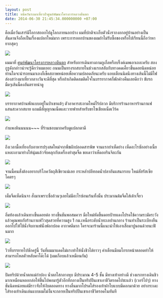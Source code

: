 ```yaml
---
layout: post
title: หนีควันรถมาเที่ยวป่าศูนย์พัฒนาโครงการหลวงตีนตก
date: 2014-06-30 21:45:34.000000000 +07:00
---
```

คือเมื่อวันเสาร์มีโอกาสออกไปดูโลกภายนอกบ้าง ผมที่ปกติจะเก็บตัวนั่งรากงอกอยู่บ้านอย่างเป็นสันดานจึงถือเป็นเรื่องแปลกใหม่มาก เพราะการออกบ้านของผมถ้าไม่รับซื้อของหรือไปเรียนนี้ถือว่าหายากสุดๆ


![](https://lh3.googleusercontent.com/-iYKAloHMhG0/U66zMB0rAII/AAAAAAAAHjo/Ey1n9iV5ys0/w1483-h985-no/DSC_6500.jpg)

ผมมาที่ [ศูนย์พัฒนาโครงการหลวงตีนตก](https://www.facebook.com/pages/%E0%B8%A8%E0%B8%B9%E0%B8%99%E0%B8%A2%E0%B9%8C%E0%B8%9E%E0%B8%B1%E0%B8%92%E0%B8%99%E0%B8%B2%E0%B9%82%E0%B8%84%E0%B8%A3%E0%B8%87%E0%B8%81%E0%B8%B2%E0%B8%A3%E0%B8%AB%E0%B8%A5%E0%B8%A7%E0%B8%87%E0%B8%95%E0%B8%B5%E0%B8%99%E0%B8%95%E0%B8%81/627452623941434) สำหรับการเดินทางถามกูเกิ้ลหรือบริ๊งค์เมพเอาเถอะครับ สองกูรูดังกล่าวน่าจะรู้ดีกว่าผมเยอะ ถนนเป็นทางรถสบายในช่วงแรกสลับกับทางคดเคี้ยวขึ้นดอยนิดหน่อย ท่านใดจะนำรถยนมาเองก็เช็คสภาพหน่อยเพื่อความปลอดภัยนะครับ แอบเตือนนิดนึงทางเส้นนี้ไม่มีไฟส่องสว่างมาเที่ยวกลางวันจะดีที่สุด หรือถ้าเกิดติดลมติดใจในบรรยากาศก็พักค้างคืนเลยดีกว่า ขับรถมืดๆเส้นนี้คงอันตรายน่าดู

![](https://lh6.googleusercontent.com/-p9xx6a26a_M/U66zYOx4G-I/AAAAAAAAHkA/LOOtoAK6LeU/w1483-h985-no/DSC_6524.jpg)


บรรยากาศบ้านพักแบบอยู่ในป่าเขาแต้ๆ ตัวอาคารสะอาดใหม่ไร้ปลวก มีบริการร้านอาหารร้านกาแฟแสนสะดวกสบาย แถมมีสัญญาณเน็ตและวายฟายสำหรับขาโซเชียลเน็ตเวิร์ค

![](https://lh4.googleusercontent.com/-PEOX-fy0Zcg/U65KQ0IeBlI/AAAAAAAAHco/3Y1x3j34814/s985-no/IMG_20140628_114854.jpg)


กำแพงหินนนนน~~~ ที่ร้านชอบมากครับดูแปลกตาดี

![](https://lh4.googleusercontent.com/-DjnNfomzoKo/U66zJWAzzII/AAAAAAAAHjg/5IBlRUn5zaQ/w1483-h985-no/DSC_6509.jpg)

ถึงเวลามื้อเที่ยงกับอาหารปรุงสดใหม่จากพืชผักปลอดสารพิษ จานแรกยำเห็ดย่าง เห็ดอะไรซักอย่างเนี้ยแหละเอามาย่างให้นุ่มแล้วจับคลุกกับเครื่องยำสุดจิ๊ด ขอเดาว่าเห็ดออรินจิละกัน

![](https://lh4.googleusercontent.com/-4eg_awnE3xQ/U66zIK-2RlI/AAAAAAAAHjY/ZvEt-7z8ZZM/w1483-h985-no/DSC_6511.jpg)

จานนี้คนสั่งต้องอยากบริโภควัตถุสีเขียวแน่เลย กระหล่ำปลีทอดน้ำปลาอันแสนกรอบ ใหม่สัสรัสเซียโคตรๆ

![](https://lh4.googleusercontent.com/-MdhWCHNyR4Y/U66zQOMcAnI/AAAAAAAAHjw/NJzkyBig2m0/w1483-h985-no/DSC_6512.jpg)

เต็มจืดเห็ดนินจา สั่งมาเพราะชื่อล้วนๆเลยไม่มีอะไรซ่อนเร้นทั้งนั้น ประมาณต้มจืดใส่เต้าเจี้ยว

![](https://lh4.googleusercontent.com/vZ1Q10X4nrN07RhLgs2iPBq9N5j-aGWbW4cB51V0gSk=w1313-h985-no)

อิ่มท้องแล้วเดินทางขึ้นดอยต่อ ทางขึ้นชันพอสมควร มือใหม่หัดขึ้นดอยป้ายแดงโปรดใช้ความระมัดระวัง แล้วคุณพบกับร้านกาแฟวิวสุดสวยที่ความสูง 1 กม.เหนือระดับน้ำทะเลปานกลาง ร้านทำเป็นระเบียงยืนออกไปให้ใช้นั่งจิบกาแฟนั่งฟอกปอด อากาศดีมาก ใครจะมาร้านนี้แนะนำให้เอาเสื่อมาปูนอนด้วยนะฟินมาก

![](https://lh4.googleusercontent.com/F-_CJ7c4TXIoOgw8SI84LZBv9lMDWWRIMD19THHKZmw=w1483-h985-no)

วิวที่บรรยายไปซักครู่นี้ วันที่ผมมาแดดไม่แรงทำให้นั่งชิวได้ยาวๆ คำเตือนมีลมโกรกหน้าตลอดทำให้สามารถไหลตัวหลับคาโต๊ะได้ (ผมเกือบแล้วเหมือนกัน)

![](https://lh3.googleusercontent.com/-MOJ-3uawmx4/U66zcWT3ZAI/AAAAAAAAHkI/PDmaRccCaVQ/w654-h985-no/DSC_6538.jpg)

ปิดทริปด้วยน้ำตกแม่กำปอง น้ำตกใสกลางหุบ มีประมาณ 4-5 ชั้น มีทางเท้าอย่างดี ช่วงแรกทางเดินชิวมากเหมือนหลอกล่อให้ขึ้นไปพอมารู้ตัวอีกทีกลางเป็นทริปปีนเขาเอาชีวิตรอดไปซะแล้ว (เวอร์ไปๆ) ทางชันนิดหน่อยแต่มีราวจับให้งับตลอดทาง ทางลื่นมากโปรดใส่รองเท้าผ้าใบแบบมีดอกมาด้วย อย่ากระเดะใส่รองเท้าเดินเล่นแบบผมไม่งั้นจะกลายเป็นทริปปีนเขาเอาชีวิตรอดในทันที
